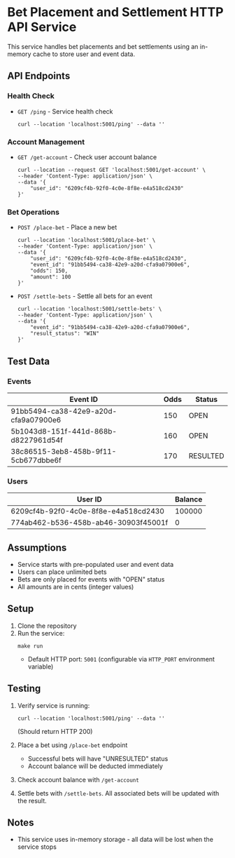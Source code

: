 # Bet Placement and Settlement HTTP API Service

This service handles bet placements and bet settlements using an in-memory cache to store user and event data.

## API Endpoints

### Health Check

- `GET /ping` - Service health check
  ```
  curl --location 'localhost:5001/ping' --data ''
  ```

### Account Management

- `GET /get-account` - Check user account balance
  ```
  curl --location --request GET 'localhost:5001/get-account' \
  --header 'Content-Type: application/json' \
  --data '{
      "user_id": "6209cf4b-92f0-4c0e-8f8e-e4a518cd2430"
  }'
  ```

### Bet Operations

- `POST /place-bet` - Place a new bet

  ```
  curl --location 'localhost:5001/place-bet' \
  --header 'Content-Type: application/json' \
  --data '{
      "user_id": "6209cf4b-92f0-4c0e-8f8e-e4a518cd2430",
      "event_id": "91bb5494-ca38-42e9-a20d-cfa9a07900e6",
      "odds": 150,
      "amount": 100
  }'
  ```

- `POST /settle-bets` - Settle all bets for an event
  ```
  curl --location 'localhost:5001/settle-bets' \
  --header 'Content-Type: application/json' \
  --data '{
      "event_id": "91bb5494-ca38-42e9-a20d-cfa9a07900e6",
      "result_status": "WIN"
  }'
  ```

## Test Data

### Events

| Event ID                             | Odds | Status   |
| ------------------------------------ | ---- | -------- |
| 91bb5494-ca38-42e9-a20d-cfa9a07900e6 | 150  | OPEN     |
| 5b1043d8-151f-441d-868b-d8227961d54f | 160  | OPEN     |
| 38c86515-3eb8-458b-9f11-5cb677dbbe6f | 170  | RESULTED |

### Users

| User ID                              | Balance |
| ------------------------------------ | ------- |
| 6209cf4b-92f0-4c0e-8f8e-e4a518cd2430 | 100000  |
| 774ab462-b536-458b-ab46-30903f45001f | 0       |

## Assumptions

- Service starts with pre-populated user and event data
- Users can place unlimited bets
- Bets are only placed for events with "OPEN" status
- All amounts are in cents (integer values)

## Setup

1. Clone the repository
2. Run the service:
   ```
   make run
   ```
   - Default HTTP port: `5001` (configurable via `HTTP_PORT` environment variable)

## Testing

1. Verify service is running:

   ```
   curl --location 'localhost:5001/ping' --data ''
   ```

   (Should return HTTP 200)

2. Place a bet using `/place-bet` endpoint

   - Successful bets will have "UNRESULTED" status
   - Account balance will be deducted immediately

3. Check account balance with `/get-account`

4. Settle bets with `/settle-bets`. All associated bets will be updated with the result.

## Notes

- This service uses in-memory storage - all data will be lost when the service stops
